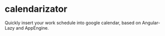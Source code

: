 # calendarizator
Quickly insert your work schedule into google calendar, based on Angular-Lazy and AppEngine. 
